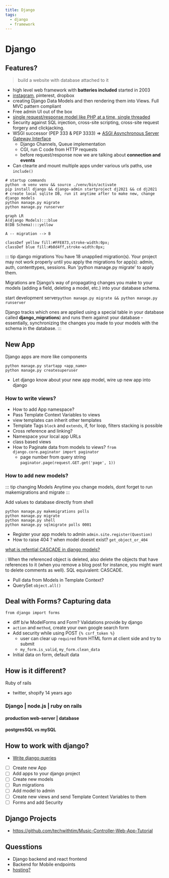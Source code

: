 ```yaml
---
title: Django
tags:
  - django
  - framework
---
```


# Django

<TagLinks />

## Features?

> build a website with database attached to it

- high level web framework with **batteries included** started in 2003
- [instagram](https://instagram-engineering.com/web-service-efficiency-at-instagram-with-python-4976d078e366), pinterest, dropbox
- creating Django Data Models and then rendering them into Views. Full MVC pattern compliant
- Free admin UI out of the box
- [single request/response model like PHP at a time, single threaded](https://www.reddit.com/r/django/comments/99lu1k/how_do_you_make_django_handle_multiple_requests/)
- Security against SQL injection, cross-site scripting, cross-site request forgery and clickjacking.
- WSGI successor (PEP 333 & PEP 3333) => [ASGI Asynchronous Server Gateway Interface](https://asgi.readthedocs.io/en/latest/specs/index.html)
  - Django Channels, Queue implementation
  - CGI, run C code from HTTP requests
  - before request/response now we are talking about **connection and events**
- Can ctearte and mount multiple apps under various urls paths, use `include()`

```
# startup commands
python -m venv venv && source ./venv/bin/activate
pip install django && django-admin startproject dj2021 && cd dj2021
# create local sqlite DB, run it anytime after to make new, change django models
python manage.py migrate
python manage.py runserver
```

```mermaid
graph LR
A(django Models):::blue
B(DB Schema):::yellow

A -- migration --> B

classDef yellow fill:#FFE873,stroke-width:0px;
classDef blue fill:#b8d4ff,stroke-width:0px;
```

::: tip django migrations
You have 18 unapplied migration(s). Your project may not work properly until you apply the migrations for app(s): admin, auth, contenttypes, sessions.
Run 'python manage.py migrate' to apply them.

Migrations are Django’s way of propagating changes you make to your models (adding a field, deleting a model, etc.) into your database schema.

start development server`python manage.py migrate && python manage.py runserver`

Django tracks which ones are applied using a special table in your database called **django_migrations**) and runs them against your database - essentially, synchronizing the changes you made to your models with the schema in the database.
:::

## New App

Django apps are more like components

```
python manage.py startapp <app_name>
python manage.py createsuperuser
```

- Let django know about your new app model, wire up new app into django

### How to write views?

- How to add App namespace?
- Pass Template Context Variables to views
- view templates can inherit other templates
- Template Tags `block` and `extends`, if, for loop, filters stacking is possible
- Cross reference and linking?
- Namespace your local app URLs
- class based views
- How to Paginate data from models to views? `from django.core.paginator import paginator`
  - page number from query string `paginator.page(request.GET.get('page', 1))`

### How to add new models?

::: tip changing Models
Anytime you change models, dont forget to run makemigrations and migrate
:::

Add values to database directly from shell

```
python manage.py makemigrations polls
python manage.py migrate
python manage.py shell
python manage.py sqlmigrate polls 0001

```

- Register your app models to admin `admin.site.register(Question)`
- How to raise 404 ? when model doesnt exist? `get_object_or_404`

[what is refential CASCADE in django models?](https://stackoverflow.com/questions/38388423/what-does-on-delete-do-on-django-models)

: When the referenced object is deleted, also delete the objects that have references to it (when you remove a blog post for instance, you might want to delete comments as well). SQL equivalent: CASCADE.

- Pull data from Models in Template Context?
- QuerySet `object.all()`

## Deal with Forms? Capturing data

```
from django import forms
```

- diff b/w ModelForms and Form? Validations provide by django
- `action` and `method`, create your own google search form
- Add security while using POST `{% csrf_token %}`
  - user can clear up `required` from HTML form at client side and try to submit
  - `my_form.is_valid`, `my_form.clean_data`
- Initial data on form, default data

## How is it different?

Ruby of rails

- twitter, shopify 14 years ago

### Django | node.js | ruby on rails

#### production web-server | database

#### postgresSQL vs mySQL

## How to work with django?

- [Write django queries](https://docs.djangoproject.com/en/3.2/topics/db/queries/)
- [ ] Create new App
- [ ] Add apps to your django project
- [ ] Create new models
- [ ] Run migrations
- [ ] Add model to admin
- [ ] Create new views and send Template Context Variables to them
- [ ] Forms and add Security

## Django Projects

- https://github.com/techwithtim/Music-Controller-Web-App-Tutorial

## Quesstions

- Django backend and react frontend
- Backend for Mobile endpoints
- [hosting?](https://www.pythonanywhere.com/)

<Footer />
